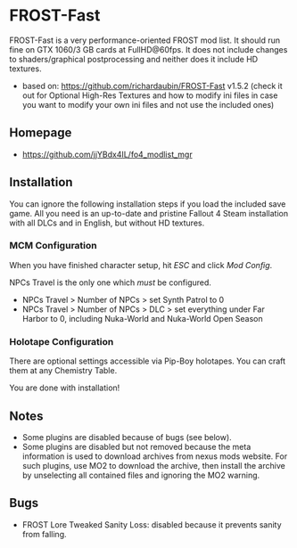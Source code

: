 # FROST-Fast

FROST-Fast is a very performance-oriented FROST mod list. It should run fine on GTX 1060/3 GB cards at FullHD@60fps. It does not include changes to shaders/graphical postprocessing and neither does it include HD textures.

- based on: https://github.com/richardaubin/FROST-Fast v1.5.2 (check it out for Optional High-Res Textures and how to modify ini files in case you want to modify your own ini files and not use the included ones)

## Homepage

- https://github.com/jjYBdx4IL/fo4_modlist_mgr

## Installation

You can ignore the following installation steps if you load the included save game. All you need is an up-to-date and pristine Fallout 4 Steam installation with all DLCs and in English, but without HD textures.

### MCM Configuration

When you have finished character setup, hit _ESC_ and click _Mod Config_.

NPCs Travel is the only one which *must* be configured.

* NPCs Travel > Number of NPCs > set Synth Patrol to 0
* NPCs Travel > Number of NPCs > DLC > set everything under Far Harbor to 0, including Nuka-World and Nuka-World Open Season

### Holotape Configuration

There are optional settings accessible via Pip-Boy holotapes. You can craft them at any Chemistry Table.

You are done with installation!

## Notes

- Some plugins are disabled because of bugs (see below).
- Some plugins are disabled but not removed because the meta information is used to download archives from nexus mods website. For such plugins, use MO2 to download the archive, then install the archive by unselecting all contained files and ignoring the MO2 warning.

## Bugs

- FROST Lore Tweaked Sanity Loss: disabled because it prevents sanity from falling.


